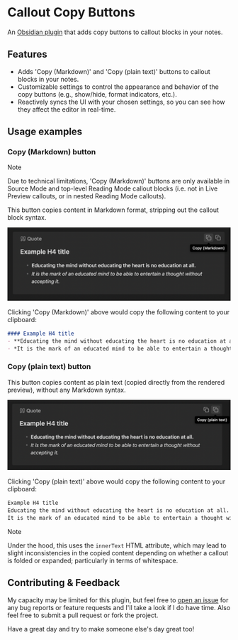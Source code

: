 # Callout Copy Buttons

An [Obsidian plugin](https://obsidian.md/plugins?id=callout-copy-buttons) that adds copy buttons to callout blocks in your notes.

## Features

- Adds 'Copy (Markdown)' and 'Copy (plain text)' buttons to callout blocks in your notes.
- Customizable settings to control the appearance and behavior of the copy buttons (e.g., show/hide, format indicators, etc.).
- Reactively syncs the UI with your chosen settings, so you can see how they affect the editor in real-time.

## Usage examples

### Copy (Markdown) button

> [!NOTE]
> Due to technical limitations, 'Copy (Markdown)' buttons are only available in Source Mode and top-level Reading Mode callout blocks (i.e. not in Live Preview callouts, or in nested Reading Mode callouts).

This button copies content in Markdown format, stripping out the callout block syntax.

![Copy Markdown Button](./assets/copy-markdown-button.png)

Clicking 'Copy (Markdown)' above would copy the following content to your clipboard:

```md
#### Example H4 title
- **Educating the mind without educating the heart is no education at all.**
- *It is the mark of an educated mind to be able to entertain a thought without accepting it.*
```

### Copy (plain text) button

This button copies content as plain text (copied directly from the rendered preview), without any Markdown syntax.

![Copy Plain Text Button](./assets/copy-plain-text-button.png)

Clicking 'Copy (plain text)' above would copy the following content to your clipboard:

```md
Example H4 title
Educating the mind without educating the heart is no education at all.
It is the mark of an educated mind to be able to entertain a thought without accepting it.
```

> [!NOTE]
> Under the hood, this uses the `innerText` HTML attribute, which may lead to slight inconsistencies in the copied content depending on whether a callout is folded or expanded; particularly in terms of whitespace.

## Contributing & Feedback

My capacity may be limited for this plugin, but feel free to [open an issue](https://github.com/alythobani/obsidian-callout-copy-buttons/issues) for any bug reports or feature requests and I'll take a look if I do have time. Also feel free to submit a pull request or fork the project.

Have a great day and try to make someone else's day great too!
